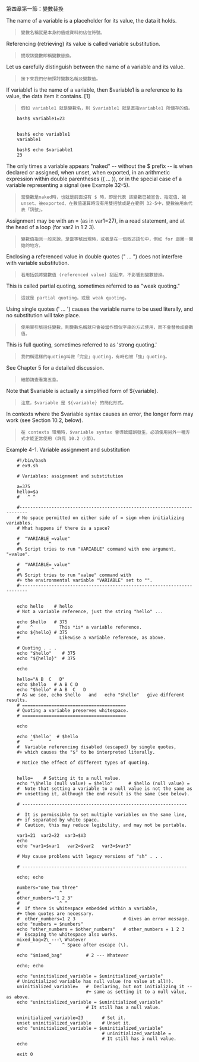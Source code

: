 第四章第一節：變數替換

The name of a variable is a placeholder for its value, the data it holds. 

>`變數名稱就是本身的值或資料的佔位符號。`

Referencing (retrieving) its value is called variable substitution.

>`提取該變數即稱變數替換。`

Let us carefully distinguish between the name of a variable and its value. 

>`接下來我們仔細探討變數名稱及變數值。`

If variable1 is the name of a variable, then $variable1 is a reference to its value, the data item it contains. [1]

>`假如 variable1 就是變數名，則 $variable1 就是直指variable1 所儲存的值。`

        bash$ variable1=23


        bash$ echo variable1
        variable1

        bash$ echo $variable1
        23
        
The only times a variable appears "naked" -- without the $ prefix	-- is when declared or assigned, when unset, when exported, in an arithmetic expression within double parentheses (( ... )), or in the special case of a variable representing a signal (see Example 32-5). 

>`當變數是naked時，也就是前面沒有 $ 時，即是代表 該變數已被宣告、指定值、被unset、被exported、在數值運算時沒有用雙括號或是在範例 32-5中，變數被用來代表「訊號」。`

Assignment may be with an = (as in var1=27), in a read statement, and at the head of a loop (for var2 in 1 2 3).

>`變數值指派一般來說，是當等號出現時，或者是在一個敘述語句中，例如 for 迴圈一開始的地方。`

Enclosing a referenced value in double quotes (" ... ") does not interfere with variable substitution. 

>`若用括弧將變數值 (referenced value) 刮起來，不影響到變數替換。`

This is called partial quoting, sometimes referred to as "weak quoting." 

>`這就是 partial quoting，或是 weak quoting。`

Using single quotes (' ... ') causes the variable name to be used literally, and no substitution will take place.

>`使用單引號括住變數，則變數名稱就只會被當作類似字串的方式使用，而不會替換成變數值。`

This is full quoting, sometimes referred to as 'strong quoting.' 

>`我們稱這樣的quoting叫做「完全」quoting，有時也被「強」quoting。`

See Chapter 5 for a detailed discussion.

>`細節請查看第五章。`

Note that $variable is actually a simplified form of ${variable}. 

>`注意，$variable 是 ${variable} 的簡化形式。`

In contexts where the $variable syntax causes an error, the longer form may work (see Section 10.2, below).

>`在 contexts 環境時，$variable syntax 會導致錯誤發生，必須使用另外一種方式才能正常使用 (詳見 10.2 小節)。`

Example 4-1. Variable assignment and substitution

		#!/bin/bash
		# ex9.sh

		# Variables: assignment and substitution

		a=375
		hello=$a
		#   ^ ^

		#-------------------------------------------------------------------------
		# No space permitted on either side of = sign when initializing variables.
		# What happens if there is a space?

		#  "VARIABLE =value"
		#           ^
		#% Script tries to run "VARIABLE" command with one argument, "=value".

		#  "VARIABLE= value"
		#            ^
		#% Script tries to run "value" command with
		#+ the environmental variable "VARIABLE" set to "".
		#-------------------------------------------------------------------------


		echo hello    # hello
		# Not a variable reference, just the string "hello" ...

		echo $hello   # 375
		#    ^          This *is* a variable reference.
		echo ${hello} # 375
		#               Likewise a variable reference, as above.

		# Quoting . . .
		echo "$hello"    # 375
		echo "${hello}"  # 375

		echo

		hello="A B  C   D"
		echo $hello   # A B C D
		echo "$hello" # A B  C   D
		# As we see, echo $hello   and   echo "$hello"   give different results.
		# =======================================
		# Quoting a variable preserves whitespace.
		# =======================================

		echo

		echo '$hello'  # $hello
		#    ^      ^
		#  Variable referencing disabled (escaped) by single quotes,
		#+ which causes the "$" to be interpreted literally.

		# Notice the effect of different types of quoting.


		hello=    # Setting it to a null value.
		echo "\$hello (null value) = $hello"      # $hello (null value) =
		#  Note that setting a variable to a null value is not the same as
		#+ unsetting it, although the end result is the same (see below).

		# --------------------------------------------------------------

		#  It is permissible to set multiple variables on the same line,
		#+ if separated by white space.
		#  Caution, this may reduce legibility, and may not be portable.

		var1=21  var2=22  var3=$V3
		echo
		echo "var1=$var1   var2=$var2   var3=$var3"

		# May cause problems with legacy versions of "sh" . . .

		# --------------------------------------------------------------

		echo; echo

		numbers="one two three"
		#           ^   ^
		other_numbers="1 2 3"
		#               ^ ^
		#  If there is whitespace embedded within a variable,
		#+ then quotes are necessary.
		#  other_numbers=1 2 3                  # Gives an error message.
		echo "numbers = $numbers"
		echo "other_numbers = $other_numbers"   # other_numbers = 1 2 3
		#  Escaping the whitespace also works.
		mixed_bag=2\ ---\ Whatever
		#           ^    ^ Space after escape (\).

		echo "$mixed_bag"         # 2 --- Whatever

		echo; echo

		echo "uninitialized_variable = $uninitialized_variable"
		# Uninitialized variable has null value (no value at all!).
		uninitialized_variable=   #  Declaring, but not initializing it --
								  #+ same as setting it to a null value, as above.
		echo "uninitialized_variable = $uninitialized_variable"
								  # It still has a null value.

		uninitialized_variable=23       # Set it.
		unset uninitialized_variable    # Unset it.
		echo "uninitialized_variable = $uninitialized_variable"
										# uninitialized_variable =
										# It still has a null value.
		echo

		exit 0
